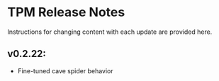 # TPM Release Notes
Instructions for changing content with each update are provided here.

## v0.2.22:
- Fine-tuned cave spider behavior